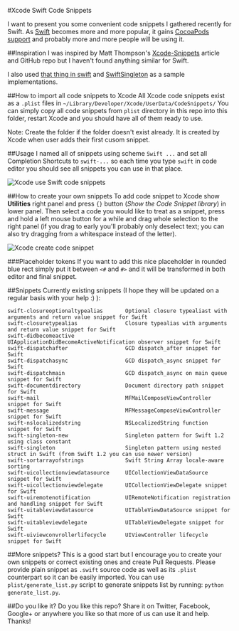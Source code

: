 #Xcode Swift Code Snippets

I want to present you some convenient code snippets I gathered recently for Swift.
As [Swift](https://developer.apple.com/swift/) becomes more and more popular, it gains [CocoaPods support](http://blog.cocoapods.org/Pod-Authors-Guide-to-CocoaPods-Frameworks/) and probably more and more people will be using it.

##Inspiration
I was inspired by Matt Thompson's [Xcode-Snippets](https://github.com/mattt/Xcode-Snippets) article and GitHub repo but I haven't found anything similar for Swift.

I also used [that thing in swift](https://thatthinginswift.com) and [SwiftSingleton](https://github.com/hpique/SwiftSingleton) as a sample implementations.

##How to import all code snippets to Xcode
All Xcode code snippets exist as a `.plist` files in `~/Library/Developer/Xcode/UserData/CodeSnippets/`
You can simply copy all code snippets from `plist` directory in this repo into this folder, restart Xcode and you should have all of them ready to use.

Note: Create the folder if the folder doesn't exist already. It is created by Xcode when user adds their first cusom snippet.

##Usage
I named all of snippets using scheme `Swift ...` and set all Completion Shortcuts to `swift-...` so each time you type `swift` in code editor you should see all snippets you can use in that place.

![Xcode use Swift code snippets](https://raw.githubusercontent.com/burczyk/XcodeSwiftSnippets/master/assets/xcode-use-code-snippet-2.gif)

##How to create your own snippets
To add code snippet to Xcode show **Utilities** right panel and press `{}` button (*Show the Code Snippet library*) in lower panel.
Then select a code you would like to treat as a snippet, press and hold a left mouse button for a while and drag whole selection to the right panel (if you drag to early you'll probably only deselect text; you can also try dragging from a whitespace instead of the letter).

![Xcode create code snippet](https://raw.githubusercontent.com/burczyk/XcodeSwiftSnippets/master/assets/xcode-add-code-snippet-2.gif)

###Placeholder tokens
If you want to add this nice placeholder in rounded blue rect simply put it between `<#` and `#>` and it will be transformed in both editor and final snippet.

##Snippets
Currently existing snippets (I hope they will be updated on a regular basis with your help :) ):

```
swift-closureoptionaltypealias       Optional closure typealiast with arguments and return value snippet for Swift
swift-closuretypealias               Closure typealias with arguments and return value snippet for Swift
swift-didbecomeactive                UIApplicationDidBecomeActiveNotification observer snippet for Swift
swift-dispatchafter                  GCD dispatch_after snippet for Swift
swift-dispatchasync                  GCD dispatch_async snippet for Swift
swift-dispatchmain                   GCD dispatch_async on main queue snippet for Swift
swift-documentdirectory              Document directory path snippet for Swift
swift-mail                           MFMailComposeViewController snippet for Swift
swift-message                        MFMessageComposeViewController snippet for Swift
swift-nslocalizedstring              NSLocalizedString function snippet for Swift
swift-singleton-new                  Singleton pattern for Swift 1.2 using class constant
swift-singleton                      Singleton pattern using nested struct in Swift (from Swift 1.2 you can use newer version)
swift-sortarrayofstrings             Swift String Array locale-aware sorting
swift-uicollectionviewdatasource     UICollectionViewDataSource snippet for Swift
swift-uicollectionviewdelegate       UICollectionViewDelegate snippet for Swift
swift-uiremotenotification           UIRemoteNotification registration and handling snippet for Swift
swift-uitableviewdatasource          UITableViewDataSource snippet for Swift
swift-uitableviewdelegate            UITableViewDelegate snippet for Swift
swift-uiviewconvrollerlifecycle      UIViewController lifecycle snippet for Swift
```


##More snippets?
This is a good start but I encourage you to create your own snippets or correct existing ones and create Pull Requests. Please provide plain snippet as `.swift` source code as well as its `.plist` counterpart so it can be easily imported.
You can use `plist/generate_list.py` script to generate snippets list by running: `python generate_list.py`.

##Do you like it?
Do you like this repo? Share it on Twitter, Facebook, Google+ or anywhere you like so that more of us can use it and help. Thanks!

